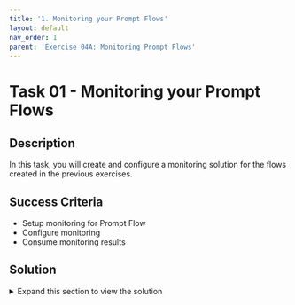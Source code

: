 ```yaml
---
title: '1. Monitoring your Prompt Flows'
layout: default
nav_order: 1
parent: 'Exercise 04A: Monitoring Prompt Flows'
---
```


# Task 01 - Monitoring your Prompt Flows

## Description

In this task, you will create and configure a monitoring solution for the flows created in the previous exercises.

## Success Criteria

* Setup monitoring for Prompt Flow
* Configure monitoring
* Consume monitoring results

## Solution

<details markdown="block">
<summary>Expand this section to view the solution</summary>

##### 1) Setup monitoring for prompt flow

Modify the output node of the workflow to incorporate the required information for computing the metrics that need monitoring, as outlined below.

Be sure to activate monitoring by selecting the "Enable" button within the Model Monitoring section when deploying the workflow. Then test the flows and see how the monitoring reacts and what information you can gather from that monitoring.

1. Sign in to Azure AI Studio.

2. Go to your Azure Studio Project.

3. From the left navigation bar, got to Tools > Prompt Flow.

4. Select the prompt flow that you created previously.

5. Confirm that your flow runs successfully and that the required inputs and outputs are configured for the metrics you want to assess. Supplying the minimum required parameters (question/inputs and answer/outputs) provides only two metrics: coherence and fluency. This example uses, question (Question) and chat_history (Context) as the flow inputs, and answer (Answer) as the flow output.

6. Select **Deploy** to begin deploying your flow.

![LLMOps Workshop](images/lab4grab1.png)

7. In the deployment window, ensure that **Inferencing data collection** is enabled, which will seamlessly collect your application's inference data to Blob Storage. This data collection is required for monitoring.

![LLMOps Workshop](images/lab4grab2.png)

8. Proceed through the steps in the deployment window to complete the **Advanced settings**.

9. On the "Review" page, review the deployment configuration and select **Create** to deploy your flow.

![LLMOps Workshop](images/lab4grab3.png)

10. Select the **Test** tab on the deployment page, and test your deployment to ensure that it's working properly.

![LLMOps Workshop](images/lab4grab4.png)

##### 2) Configure monitoring

The following steps are to be executed inside **Studio**.

1. From the left navigation bar, go to Components > Deployments.

2. Select the prompt flow deployment you just created.

3. Select Enable within the Enable generation quality monitoring box.

![LLMOps Workshop](images/lab4grab5.png)

4. Begin to configure monitoring by selecting your desired metrics.

5. Confirm that your column names are mapped from you flow as defined below.

#### Column name mapping

When you create your flow, you need to ensure that your column names are mapped. The following input data column names are used to measure generation safety and quality: 

| Input column name | Definition | Required/Optional |
|------|------------|----------|
| Question | The original prompt given (also known as "inputs" or "question") | Required |
| Answer | The final completion from the API call that is returned (also known as "outputs" or "answer") | Required |
| Context | Any context data that is sent to the API call, together with original prompt. For example, if you hope to get search results only from certain certified information sources or website, you can define this context in the evaluation steps. | Required (only if Groundedness or Relevance is checked) |

6. Select the **Azure OpenAI Connection** and **Deployment** that you would like to use to perform monitoring for your prompt flow application.

7. Select **Advanced** options to see more options to configure.

![LLMOps Workshop](images/lab4grab6.png)

8. Adjust the sampling rate, thresholds for your configured metrics, and specify the email addresses that should receive alerts when the average score for a given metric falls below the threshold.

![LLMOps Workshop](images/lab4grab7.png)

9. Select **Create** to create your monitor.

##### 3) Consume monitoring results

After you've created your monitor, it will run daily to compute the token usage and generation quality metrics.

1. Go to the **Monitoring (preview)** tab from within the deployment to view the monitoring results. Here, you see an overview of monitoring results during the selected time window. You can use the date picker to change the time window of data you're monitoring. The following metrics are available in this overview:

    - **Total request count**: The total number of requests sent to the deployment during the selected time window.
    - **Total token count**: The total number of tokens used by the deployment during the selected time window.
    - **Prompt token count**: The number of prompt tokens used by the deployment during the selected time window.
    - **Completion token count**: The number of completion tokens used by the deployment during the selected time window.

2. View the metrics in the **Token usage** tab (this tab is selected by default). Here, you can view the token usage of your application over time. You can also view the distribution of prompt and completion tokens over time. You can change the **Trendline scope** to monitor all tokens in the entire application or token usage for a particular deployment (for example, gpt-4) used within your application. 

![LLMOps Workshop](images/lab4grab8.png)

3. Go to the **Generation quality** tab to monitor the quality of your application over time. The following metrics are shown in the timechart:

    - **Violation count**: The violation count for a given metric (for example, Fluency) is the sum of violations over the selected time window. A *violation* occurs for a metric when the metrics are computed (default is daily) if the computed value for the metric falls below the set threshold value. 
    - **Average score**: The average score for a given metric (for example, Fluency) is the sum of the scores for all instances (or requests) divided by the number of instances (or requests) over the selected time window.

    The **Generation quality violations** card shows the **violation rate** over the selected time window. The **violation rate** is the number of violations divided by the total number of possible violations. You can adjust the thresholds for metrics in the settings. By default, metrics are computed daily; this frequency can also be adjusted in the settings.

![LLMOps Workshop](images/lab4grab9.png)

4. From the **Monitoring (Preview)** tab, you can also view a comprehensive table of all sampled requests sent to the deployment during the selected time window. 

![LLMOps Workshop](images/lab4grab10.png)

5. Select the **Trace** button on the right side of a row in the table to see tracing details for a given request. This view provides comprehensive trace details for the request to your application. 

![LLMOps Workshop](images/lab4grab11.png)

6. Close the Trace view.
   
7. Go to the **Operational** tab to view the operational metrics for the deployment in near real-time. We support the following operational metrics:

    - Request count
    - Latency
    - Error rate

![LLMOps Workshop](images/lab4grab12.png)

The results in the **Monitoring (preview)** tab of your deployment provide insights to help you proactively improve the performance of your prompt flow application. 

</details>
